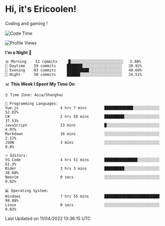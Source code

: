 # Hi, it's Ericoolen!
Coding and gaming！

<!--START_SECTION:waka-->
![Code Time](http://img.shields.io/badge/Code%20Time-203%20hrs%2015%20mins-blue)

![Profile Views](http://img.shields.io/badge/Profile%20Views-3-blue)

**I'm a Night 🦉** 

```text
🌞 Morning    12 commits     █░░░░░░░░░░░░░░░░░░░░░░░░   5.88% 
🌆 Daytime    59 commits     ███████░░░░░░░░░░░░░░░░░░   28.92% 
🌃 Evening    83 commits     ██████████░░░░░░░░░░░░░░░   40.69% 
🌙 Night      50 commits     ██████░░░░░░░░░░░░░░░░░░░   24.51%

```


📊 **This Week I Spent My Time On** 

```text
⌚︎ Time Zone: Asia/Shanghai

💬 Programming Languages: 
Vue.js                   4 hrs 7 mins        █████████████░░░░░░░░░░░░   52.02% 
C#                       2 hrs 58 mins       █████████░░░░░░░░░░░░░░░░   37.53% 
JavaScript               23 mins             █░░░░░░░░░░░░░░░░░░░░░░░░   4.97% 
Markdown                 10 mins             ░░░░░░░░░░░░░░░░░░░░░░░░░   2.12% 
JSON                     3 mins              ░░░░░░░░░░░░░░░░░░░░░░░░░   0.8%

🔥 Editors: 
VS Code                  4 hrs 51 mins       ███████████████░░░░░░░░░░   61.3% 
Rider                    3 hrs 3 mins        █████████░░░░░░░░░░░░░░░░   38.68% 
Neovim                   0 secs              ░░░░░░░░░░░░░░░░░░░░░░░░░   0.02%

💻 Operating System: 
Windows                  7 hrs 55 mins       █████████████████████████   99.98% 
Linux                    0 secs              ░░░░░░░░░░░░░░░░░░░░░░░░░   0.02%

```


 Last Updated on 11/04/2022 13:36:15 UTC
<!--END_SECTION:waka-->

